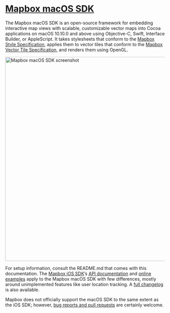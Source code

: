 # [Mapbox macOS SDK](https://github.com/mapbox/mapbox-gl-native/tree/master/platform/macos/)

The Mapbox macOS SDK is an open-source framework for embedding interactive map views with scalable, customizable vector maps into Cocoa applications on macOS 10.10.0 and above using Objective-C, Swift, Interface Builder, or AppleScript. It takes stylesheets that conform to the [Mapbox Style Specification](https://www.mapbox.com/mapbox-gl-style-spec/), applies them to vector tiles that conform to the [Mapbox Vector Tile Specification](https://www.mapbox.com/developers/vector-tiles/), and renders them using OpenGL.

<img alt="Mapbox macOS SDK screenshot" src="screenshot.png" width="645">

For setup information, consult the README.md that comes with this documentation. The [Mapbox iOS SDK](https://www.mapbox.com/ios-sdk/)’s [API documentation](https://www.mapbox.com/ios-sdk/api/) and [online examples](https://www.mapbox.com/ios-sdk/examples/) apply to the Mapbox macOS SDK with few differences, mostly around unimplemented features like user location tracking. A [full changelog](https://github.com/mapbox/mapbox-gl-native/blob/master/platform/macos/CHANGELOG.md) is also available.

Mapbox does not officially support the macOS SDK to the same extent as the iOS SDK; however, [bug reports and pull requests](https://github.com/mapbox/mapbox-gl-native/issues/) are certainly welcome.
